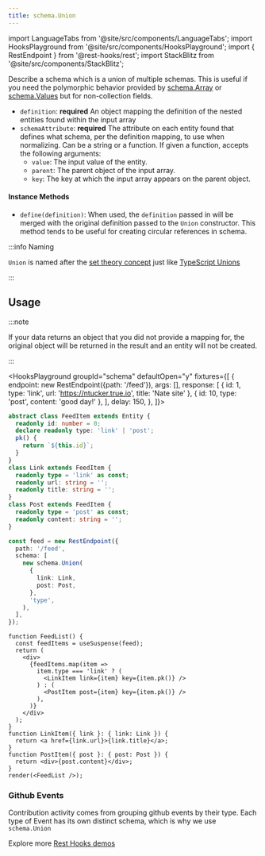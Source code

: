 ```yaml
---
title: schema.Union
---
```

<head>
  <title>schema.Union - Representing a Union of possible types | Rest Hooks</title>
</head>

import LanguageTabs from '@site/src/components/LanguageTabs';
import HooksPlayground from '@site/src/components/HooksPlayground';
import { RestEndpoint } from '@rest-hooks/rest';
import StackBlitz from '@site/src/components/StackBlitz';

Describe a schema which is a union of multiple schemas. This is useful if you need the polymorphic behavior provided by [schema.Array](./Array.md) or [schema.Values](./Values.md) but for non-collection fields.

- `definition`: **required** An object mapping the definition of the nested entities found within the input array
- `schemaAttribute`: **required** The attribute on each entity found that defines what schema, per the definition mapping, to use when normalizing.
  Can be a string or a function. If given a function, accepts the following arguments:
  - `value`: The input value of the entity.
  - `parent`: The parent object of the input array.
  - `key`: The key at which the input array appears on the parent object.

#### Instance Methods

- `define(definition)`: When used, the `definition` passed in will be merged with the original definition passed to the `Union` constructor. This method tends to be useful for creating circular references in schema.

:::info Naming

`Union` is named after the [set theory concept](https://en.wikipedia.org/wiki/Union_(set_theory)) just like [TypeScript Unions](https://www.typescriptlang.org/docs/handbook/2/everyday-types.html#union-types)

:::

## Usage

:::note

If your data returns an object that you did not provide a mapping for, the original object will be returned in the result and an entity will not be created.

:::

<HooksPlayground groupId="schema" defaultOpen="y" fixtures={[
{
endpoint: new RestEndpoint({path: '/feed'}),
args: [],
response: [
    { id: 1, type: 'link', url: 'https://ntucker.true.io', title: 'Nate site' },
    { id: 10, type: 'post', content: 'good day!' },
  ],
delay: 150,
},
]}>

```typescript title="api/Feed.ts"
abstract class FeedItem extends Entity {
  readonly id: number = 0;
  declare readonly type: 'link' | 'post';
  pk() {
    return `${this.id}`;
  }
}
class Link extends FeedItem {
  readonly type = 'link' as const;
  readonly url: string = '';
  readonly title: string = '';
}
class Post extends FeedItem {
  readonly type = 'post' as const;
  readonly content: string = '';
}

const feed = new RestEndpoint({
  path: '/feed',
  schema: [
    new schema.Union(
      {
        link: Link,
        post: Post,
      },
      'type',
    ),
  ],
});
```

```tsx title="FeedList.tsx" collapsed
function FeedList() {
  const feedItems = useSuspense(feed);
  return (
    <div>
      {feedItems.map(item =>
        item.type === 'link' ? (
          <LinkItem link={item} key={item.pk()} />
        ) : (
          <PostItem post={item} key={item.pk()} />
        ),
      )}
    </div>
  );
}
function LinkItem({ link }: { link: Link }) {
  return <a href={link.url}>{link.title}</a>;
}
function PostItem({ post }: { post: Post }) {
  return <div>{post.content}</div>;
}
render(<FeedList />);
```

</HooksPlayground>

### Github Events

Contribution activity comes from grouping github events by their type. Each type of Event has its
own distinct schema, which is why we use `schema.Union`

<StackBlitz app="github-app" file="src/pages/ProfileDetail/UserEvents.tsx,src/resources/Event.tsx" view="preview" initialpath="/users/ntucker" height="700" ctl="1" />

Explore more [Rest Hooks demos](/demos)
